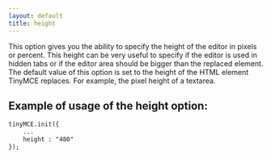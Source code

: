 ```yaml
---
layout: default
title: height
---
```


This option gives you the ability to specify the height of the editor in pixels or percent. This height can be very useful to specify if the editor is used in hidden tabs or if the editor area should be bigger than the replaced element. The default value of this option is set to the height of the HTML element TinyMCE replaces. For example, the pixel height of a textarea.

## Example of usage of the height option:

```html
tinyMCE.init({
	...
	height : "480"
});
```